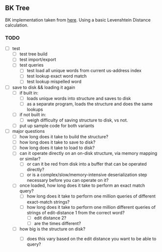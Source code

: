 ## BK Tree

BK implementation taken from [here](https://daniel-j-h.github.io/post/nearest-neighbors-in-metric-spaces/).
Using a basic Levenshtein Distance calculation.

### TODO
- [ ] test
    - [ ] test tree build
    - [ ] test import/export
    - [ ] test queries
        - [ ] test load all unique words from current us-address index
        - [ ] test lookup exact word match
        - [ ] test lookup mispelled word
- [ ] save to disk && loading it again
    - [ ] if built in:
        - [ ] loads unique words into structure and saves to disk
        - [ ] as a separate program, loads the structure and does the same lookups
    - [ ] if not built in:
        - [ ] weigh difficulty of saving structure to disk, vs not.
    - [ ] put up sample code for both variants
- [ ] major questions
    - [ ] how long does it take to build the structure?
    - [ ] how long does it take to save to disk?
    - [ ] how long does it take to load to disk?
    - [ ] can it operate directly on an on-disk structure, via memory mapping or similar?
        - [ ] or can it be red from disk into a buffer that can be operated directly?
        - [ ] or is a complex/slow/memory-intensive deserialization step necessary before you can operate on it?
    - [ ] once loaded, how long does it take to perform an exact match query?
        - [ ] how long does it take to perform one million queries of different exact-match strings?
        - [ ] how long does it take to perform one million different queries of strings of edit-distance 1 from the correct word?
            - [ ] edit distance 2?
            - [ ] are the times different?
    - [ ] how big is the structure on disk?
        - [ ] does this vary based on the edit distance you want to be able to query?


####
